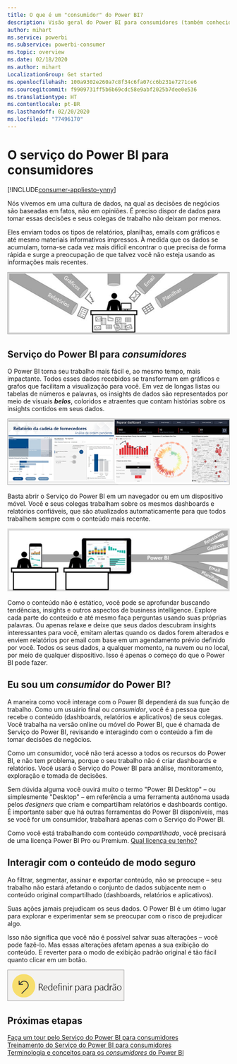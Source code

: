 ```yaml
---
title: O que é um "consumidor" do Power BI?
description: Visão geral do Power BI para consumidores (também conhecidos como usuários finais ou usuários empresariais).
author: mihart
ms.service: powerbi
ms.subservice: powerbi-consumer
ms.topic: overview
ms.date: 02/18/2020
ms.author: mihart
LocalizationGroup: Get started
ms.openlocfilehash: 100a9302e260a7c8f34c6fa07cc6b231e7271ce6
ms.sourcegitcommit: f9909731ff5b6b69cdc58e9abf2025b7dee0e536
ms.translationtype: HT
ms.contentlocale: pt-BR
ms.lasthandoff: 02/20/2020
ms.locfileid: "77496170"
---
```

# <a name="the-power-bi-service-for-consumers"></a>O serviço do Power BI para consumidores

[!INCLUDE[consumer-appliesto-ynny](../includes/consumer-appliesto-ynny.md)]

Nós vivemos em uma cultura de dados, na qual as decisões de negócios são baseadas em fatos, não em opiniões. É preciso dispor de dados para tomar essas decisões e seus colegas de trabalho não deixam por menos.     
 
Eles enviam todos os tipos de relatórios, planilhas, emails com gráficos e até mesmo materiais informativos impressos. À medida que os dados se acumulam, torna-se cada vez mais difícil encontrar o que precisa de forma rápida e surge a preocupação de que talvez você não esteja usando as informações mais recentes.  
 
![Dashboard do Power BI](media/end-user-consumer/power-bi-consumer-pipes.png)

## <a name="the-power-bi-service-for-consumers"></a>Serviço do Power BI para *consumidores*

O Power BI torna seu trabalho mais fácil e, ao mesmo tempo, mais impactante. Todos esses dados recebidos se transformam em gráficos e grafos que facilitam a visualização para você. Em vez de longas listas ou tabelas de números e palavras, os insights de dados são representados por meio de visuais ***belos***, coloridos e atraentes que contam histórias sobre os insights contidos em seus dados. 

![Dashboard do Power BI](media/end-user-consumer/power-bi-consumer-examples.png)
 
Basta abrir o Serviço do Power BI em um navegador ou em um dispositivo móvel. Você e seus colegas trabalham sobre os mesmos dashboards e relatórios confiáveis, que são atualizados automaticamente para que todos trabalhem sempre com o conteúdo mais recente.   

![Dashboard do Power BI](media/end-user-consumer/power-bi-funnel.png)

Como o conteúdo não é estático, você pode se aprofundar buscando tendências, insights e outros aspectos de business intelligence. Explore cada parte do conteúdo e até mesmo faça perguntas usando suas próprias palavras. Ou apenas relaxe e deixe que seus dados descubram insights interessantes para você, emitam alertas quando os dados forem alterados e enviem relatórios por email com base em um agendamento prévio definido por você. Todos os seus dados, a qualquer momento, na nuvem ou no local, por meio de qualquer dispositivo. Isso é apenas o começo do que o Power BI pode fazer. 

## <a name="am-i-a-power-bi-consumer"></a>Eu sou um *consumidor* do Power BI?

A maneira como você interage com o Power BI dependerá da sua função de trabalho. Como um usuário final ou *consumidor*, você é a pessoa que recebe o conteúdo (dashboards, relatórios e aplicativos) de seus colegas. Você trabalha na versão online ou móvel do Power BI, que é chamada de Serviço do Power BI, revisando e interagindo com o conteúdo a fim de tomar decisões de negócios. 
   
Como um consumidor, você não terá acesso a todos os recursos do Power BI, e não tem problema, porque o seu trabalho não é criar dashboards e relatórios. Você usará o Serviço do Power BI para análise, monitoramento, exploração e tomada de decisões. 

Sem dúvida alguma você ouvirá muito o termo "Power BI Desktop" – ou simplesmente "Desktop" – em referência a uma ferramenta autônoma usada pelos *designers* que criam e compartilham relatórios e dashboards contigo.  É importante saber que há outras ferramentas do Power BI disponíveis, mas se você for um consumidor, trabalhará apenas com o Serviço do Power BI. 

Como você está trabalhando com conteúdo *compartilhado*, você precisará de uma licença Power BI Pro ou Premium. [Qual licença eu tenho?](end-user-license.md)


## <a name="safely-interact-with-content"></a>Interagir com o conteúdo de modo seguro 
Ao filtrar, segmentar, assinar e exportar conteúdo, não se preocupe – seu trabalho não estará afetando o conjunto de dados subjacente nem o conteúdo original compartilhado (dashboards, relatórios e aplicativos).  

Suas ações jamais prejudicam os seus dados.  O Power BI é um ótimo lugar para explorar e experimentar sem se preocupar com o risco de prejudicar algo.  
 
Isso não significa que você não é possível salvar suas alterações – você pode fazê-lo. Mas essas alterações afetam apenas a sua exibição do conteúdo. E reverter para o modo de exibição padrão original é tão fácil quanto clicar em um botão.  

![Dashboard do Power BI](media/end-user-consumer/power-bi-reset.png)


## <a name="next-steps"></a>Próximas etapas

[Faça um tour pelo Serviço do Power BI para consumidores](end-user-reading-view.md)    
[Treinamento do Serviço do Power BI para consumidores](https://docs.microsoft.com/learn/paths/consume-data-with-power-bi/)    
[Terminologia e conceitos para os *consumidores* do Power BI](end-user-basic-concepts.md)    

